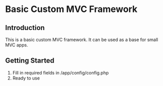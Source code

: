 # Basic Custom MVC Framework
## Introduction
This is a basic custom MVC framework. It can be used as a base for small MVC apps.

## Getting Started
1. Fill in required fields in /app/config/config.php
2. Ready to use

